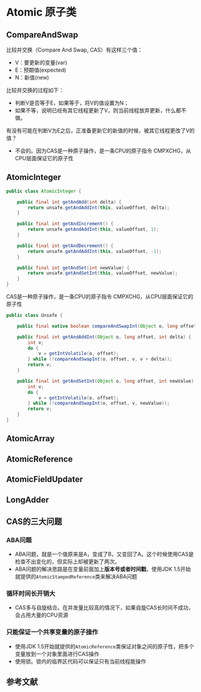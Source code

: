 # Atomic 原子类

## CompareAndSwap
比较并交换（Compare And Swap, CAS）有这样三个值：
- V：要更新的变量(var)
- E：预期值(expected)
- N：新值(new)

比较并交换的过程如下：

- 判断V是否等于E，如果等于，将V的值设置为N；
- 如果不等，说明已经有其它线程更新了V，则当前线程放弃更新，什么都不做。

有没有可能在判断V为E之后，正准备更新它的新值的时候，被其它线程更改了V的值？

- 不会的。因为CAS是一种原子操作，是一条CPU的原子指令 CMPXCHG，从CPU层面保证它的原子性

## AtomicInteger

``` java
public class AtomicInteger {

    public final int getAndAdd(int delta) {
        return unsafe.getAndAddInt(this, valueOffset, delta);
    }

    public final int getAndIncrement() {
        return unsafe.getAndAddInt(this, valueOffset, 1);
    }

    public final int getAndDecrement() {
        return unsafe.getAndAddInt(this, valueOffset, -1);
    }

    public final int getAndSet(int newValue) {
        return unsafe.getAndSetInt(this, valueOffset, newValue);
    }
}

```
CAS是一种原子操作，是一条CPU的原子指令 CMPXCHG，从CPU层面保证它的原子性
``` java
public class Unsafe {

    public final native boolean compareAndSwapInt(Object o, long offset, int expected, int x);

    public final int getAndAddInt(Object o, long offset, int delta) {
        int v;
        do {
            v = getIntVolatile(o, offset);
        } while (!compareAndSwapInt(o, offset, v, v + delta));
        return v;
    }

    public final int getAndSetInt(Object o, long offset, int newValue) {
        int v;
        do {
            v = getIntVolatile(o, offset);
        } while (!compareAndSwapInt(o, offset, v, newValue));
        return v;
    }
}
```

## AtomicArray

## AtomicReference

## AtomicFieldUpdater

## LongAdder


## CAS的三大问题

### ABA问题

- ABA问题，就是一个值原来是A，变成了B，又变回了A。这个时候使用CAS是检查不出变化的，但实际上却被更新了两次。
- ABA问题的解决思路是在变量前面加上**版本号或者时间戳**，使用JDK 1.5开始就提供的`AtomicStampedReference`类来解决ABA问题

### 循环时间长开销大

- CAS多与自旋结合。在并发量比较高的情况下，如果自旋CAS长时间不成功，会占用大量的CPU资源

### 只能保证一个共享变量的原子操作

- 使用JDK 1.5开始就提供的`AtomicReference`类保证对象之间的原子性，把多个变量放到一个对象里面进行CAS操作
- 使用锁。锁内的临界区代码可以保证只有当前线程能操作


## 参考文献